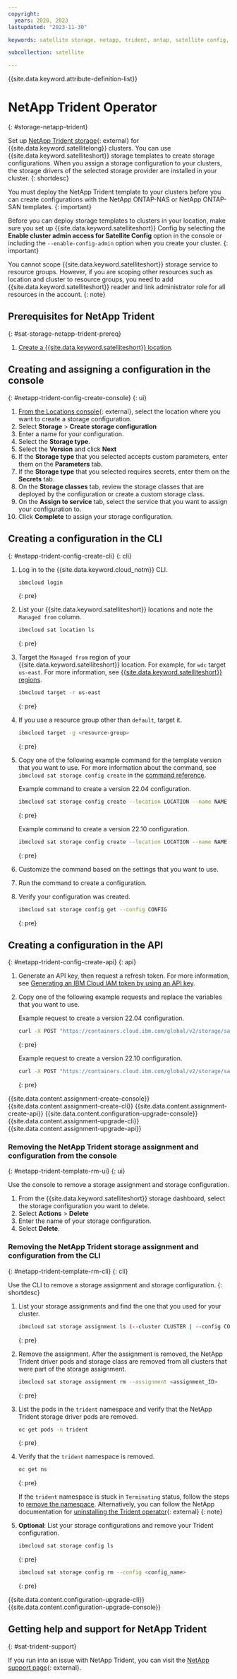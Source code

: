 ```yaml
---
copyright:
  years: 2020, 2023
lastupdated: "2023-11-30"

keywords: satellite storage, netapp, trident, ontap, satellite config, satellite configurations,

subcollection: satellite

---
```


{{site.data.keyword.attribute-definition-list}}

# NetApp Trident Operator
{: #storage-netapp-trident}

Set up [NetApp Trident storage](https://netapp-trident.readthedocs.io/en/stable-v20.07/){: external} for {{site.data.keyword.satellitelong}} clusters. You can use {{site.data.keyword.satelliteshort}} storage templates to create storage configurations. When you assign a storage configuration to your clusters, the storage drivers of the selected storage provider are installed in your cluster.
{: shortdesc}

You must deploy the NetApp Trident template to your clusters before you can create configurations with the NetApp ONTAP-NAS or NetApp ONTAP-SAN templates.
{: important}

Before you can deploy storage templates to clusters in your location, make sure you set up {{site.data.keyword.satelliteshort}} Config by selecting the **Enable cluster admin access for Satellite Config** option in the console or including the `--enable-config-admin` option when you create your cluster.
{: important}

You cannot scope {{site.data.keyword.satelliteshort}} storage service to resource groups. However, if you are scoping other resources such as location and cluster to resource groups, you need to add {{site.data.keyword.satelliteshort}} reader and link administrator role for all resources in the account.
{: note}

## Prerequisites for NetApp Trident
{: #sat-storage-netapp-trident-prereq}

1. [Create a {{site.data.keyword.satelliteshort}} location](/docs/satellite?topic=satellite-locations).






## Creating and assigning a configuration in the console
{: #netapp-trident-config-create-console}
{: ui}


1. [From the Locations console](https://cloud.ibm.com/satellite/locations){: external}, select the location where you want to create a storage configuration.
1. Select **Storage** > **Create storage configuration**
1. Enter a name for your configuration.
1. Select the **Storage type**.
1. Select the **Version** and click **Next**
1. If the **Storage type** that you selected accepts custom parameters, enter them on the **Parameters** tab.
1. If the **Storage type** that you selected requires secrets, enter them on the **Secrets** tab.
1. On the **Storage classes** tab, review the storage classes that are deployed by the configuration or create a custom storage class.
1. On the **Assign to service** tab, select the service that you want to assign your configuration to.
1. Click **Complete** to assign your storage configuration.

## Creating a configuration in the CLI
{: #netapp-trident-config-create-cli}
{: cli}


1. Log in to the {{site.data.keyword.cloud_notm}} CLI.

    ```sh
    ibmcloud login
    ```
    {: pre}

1. List your {{site.data.keyword.satelliteshort}} locations and note the `Managed from` column.

    ```sh
    ibmcloud sat location ls
    ```
    {: pre}

1. Target the `Managed from` region of your {{site.data.keyword.satelliteshort}} location. For example, for `wdc` target `us-east`. For more information, see [{{site.data.keyword.satelliteshort}} regions](/docs/satellite?topic=satellite-sat-regions).

    ```sh
    ibmcloud target -r us-east
    ```
    {: pre}

1. If you use a resource group other than `default`, target it.

    ```sh
    ibmcloud target -g <resource-group>
    ```
    {: pre}
    
1. Copy one of the following example command for the template version that you want to use. For more information about the command, see `ibmcloud sat storage config create` in the [command reference](/docs/satellite?topic=satellite-satellite-cli-reference#cli-storage-config-create).


    Example command to create a version 22.04 configuration.

    ```sh
    ibmcloud sat storage config create --location LOCATION --name NAME --template-name netapp-trident --template-version 22.04
    ```
    {: pre}

    Example command to create a version 22.10 configuration.

    ```sh
    ibmcloud sat storage config create --location LOCATION --name NAME --template-name netapp-trident --template-version 22.10
    ```
    {: pre}


1. Customize the command based on the settings that you want to use.

1. Run the command to create a configuration.

1. Verify your configuration was created.
    ```sh
    ibmcloud sat storage config get --config CONFIG
    ```
    {: pre}

## Creating a configuration in the API
{: #netapp-trident-config-create-api}
{: api}

1. Generate an API key, then request a refresh token. For more information, see [Generating an IBM Cloud IAM token by using an API key](/docs/account?topic=account-iamtoken_from_apikey).

1. Copy one of the following example requests and replace the variables that you want to use.


    Example request to create a version 22.04 configuration.

    ```sh
    curl -X POST "https://containers.cloud.ibm.com/global/v2/storage/satellite/createStorageConfigurationByController" -H "accept: application/json" -H "Authorization: TOKEN" -H "Content-Type: application/json" -d "{ \"config-name\": \"string\", \"controller\": \"string\", \"storage-class-parameters\": [ { \"additionalProp1\": \"string\", \"additionalProp2\": \"string\", \"additionalProp3\": \"string\" } ], \"storage-template-name\": \"netapp-trident\", \"storage-template-version\": \"22.04\", \"update-assignments\": true}
    ```
    {: pre}

    Example request to create a version 22.10 configuration.

    ```sh
    curl -X POST "https://containers.cloud.ibm.com/global/v2/storage/satellite/createStorageConfigurationByController" -H "accept: application/json" -H "Authorization: TOKEN" -H "Content-Type: application/json" -d "{ \"config-name\": \"string\", \"controller\": \"string\", \"storage-class-parameters\": [ { \"additionalProp1\": \"string\", \"additionalProp2\": \"string\", \"additionalProp3\": \"string\" } ], \"storage-template-name\": \"netapp-trident\", \"storage-template-version\": \"22.10\", \"update-assignments\": true}
    ```
    {: pre}







{{site.data.content.assignment-create-console}}
{{site.data.content.assignment-create-cli}}
{{site.data.content.assignment-create-api}}
{{site.data.content.configuration-upgrade-console}}
{{site.data.content.assignment-upgrade-cli}}
{{site.data.content.assignment-upgrade-api}}



### Removing the NetApp Trident storage assignment and configuration from the console
{: #netapp-trident-template-rm-ui}
{: ui}

Use the console to remove a storage assignment and storage configuration.

1. From the {{site.data.keyword.satelliteshort}} storage dashboard, select the storage configuration you want to delete.
1. Select **Actions** > **Delete**
1. Enter the name of your storage configuration.
1. Select **Delete**.

### Removing the NetApp Trident storage assignment and configuration from the CLI
{: #netapp-trident-template-rm-cli}
{: cli}

Use the CLI to remove a storage assignment and storage configuration.
{: shortdesc}

1. List your storage assignments and find the one that you used for your cluster.
    ```sh
    ibmcloud sat storage assignment ls (--cluster CLUSTER | --config CONFIG | --location LOCATION | --service-cluster-id CLUSTER)
    ```
    {: pre}

2. Remove the assignment. After the assignment is removed, the NetApp Trident driver pods and storage class are removed from all clusters that were part of the storage assignment.
    ```sh
    ibmcloud sat storage assignment rm --assignment <assignment_ID>
    ```
    {: pre}

3. List the pods in the `trident` namespace and verify that the NetApp Trident storage driver pods are removed.
    ```sh
    oc get pods -n trident
    ```
    {: pre}

4. Verify that the `trident` namespace is removed.
    ```sh
    oc get ns
    ```
    {: pre}

    If the `trident` namespace is stuck in `Terminating` status, follow the steps to [remove the namespace](/docs/satellite?topic=satellite-storage-namespace-terminating). Alternatively, you can follow the NetApp documentation for [uninstalling the Trident operator](https://netapp-trident.readthedocs.io/en/stable-v20.07/kubernetes/operations/tasks/managing.html#uninstalling-with-the-trident-operator){: external}
    {: note}

5. **Optional**: List your storage configurations and remove your Trident configuration.
    ```sh
    ibmcloud sat storage config ls
    ```
    {: pre}

    ```sh
    ibmcloud sat storage config rm --config <config_name>
    ```
    {: pre}

{{site.data.content.configuration-upgrade-cli}}
{{site.data.content.configuration-upgrade-console}}

## Getting help and support for NetApp Trident
{: #sat-trident-support}

If you run into an issue with NetApp Trident, you can visit the [NetApp support page](https://netapp-trident.readthedocs.io/en/stable-v20.04/support/support.html){: external}. 


